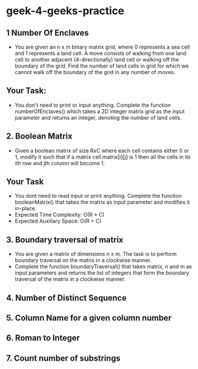 # geek-4-geeks-practice
##  1 Number Of Enclaves
- You are given an n x m binary matrix grid, where 0 represents a sea cell and 1 represents a land cell.
A move consists of walking from one land cell to another adjacent (4-directionally) land cell or walking off the boundary of the grid.
Find the number of land cells in grid for which we cannot walk off the boundary of the grid in any number of moves.
## Your Task:
- You don't need to print or input anything. Complete the function numberOfEnclaves() which takes a 2D integer matrix grid as the input parameter and returns an integer, denoting the number of land cells.
## 2. Boolean Matrix
- Given a boolean matrix of size RxC where each cell contains either 0 or 1, modify it such that if a matrix cell matrix[i][j] is 1 then all the cells in its ith row and jth column will become 1.
## Your Task
- You dont need to read input or print anything. Complete the function booleanMatrix() that takes the matrix as input parameter and modifies it in-place.
- Expected Time Complexity: O(R * C)
- Expected Auxiliary Space: O(R + C) 
## 3. Boundary traversal of matrix 
- You are given a matrix of dimensions n x m. The task is to perform boundary traversal on the matrix in a clockwise manner.
- Complete the function boundaryTraversal() that takes matrix, n and m as input parameters and returns the list of integers that form the boundary traversal of the matrix in a clockwise manner.
## 4. Number of Distinct Sequence
## 5. Column Name for a given column number 
## 6. Roman to Integer
## 7. Count number of substrings
